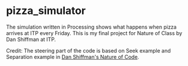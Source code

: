 # pizza_simulator

The simulation written in Processing shows what happens when pizza arrives at ITP every Friday. 
This is my final project for Nature of Class by Dan Shiffman at ITP. 

Credit:
The steering part of the code is based on Seek example and Separation example in [Dan Shiffman's Nature of Code](http://natureofcode.com/book/).
